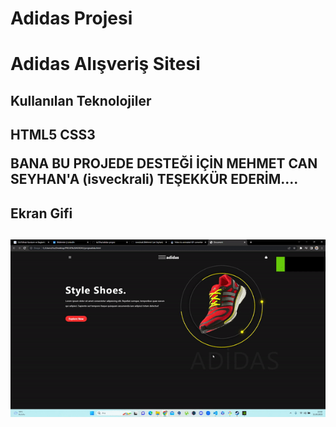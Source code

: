 <h1>Adidas Projesi 
<h1>

Adidas Alışveriş Sitesi 

<h2>Kullanılan Teknolojiler<h2>

HTML5 CSS3 

BANA BU PROJEDE DESTEĞİ İÇİN MEHMET CAN SEYHAN'A (isveckrali) TEŞEKKÜR EDERİM....


<h2>Ekran Gifi<h2>

![](adidas.gif)

